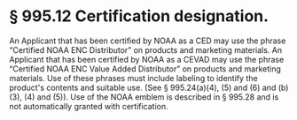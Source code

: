 # § 995.12   Certification designation.

An Applicant that has been certified by NOAA as a CED may use the phrase “Certified NOAA ENC Distributor” on products and marketing materials. An Applicant that has been certified by NOAA as a CEVAD may use the phrase “Certified NOAA ENC Value Added Distributor” on products and marketing materials. Use of these phrases must include labeling to identify the product's contents and suitable use. (See § 995.24(a)(4), (5) and (6) and (b)(3), (4) and (5)). Use of the NOAA emblem is described in § 995.28 and is not automatically granted with certification.




